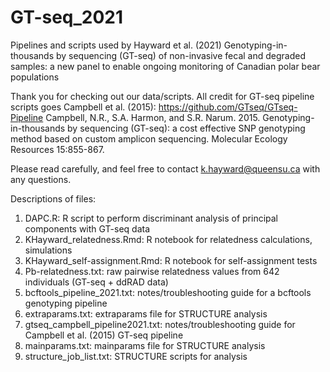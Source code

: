 # GT-seq_2021
Pipelines and scripts used by Hayward et al. (2021) 
Genotyping-in-thousands by sequencing (GT-seq) of non-invasive fecal and degraded samples:  a new panel to enable ongoing monitoring of Canadian polar bear populations

Thank you for checking out our data/scripts. 
All credit for GT-seq pipeline scripts goes Campbell et al. (2015): https://github.com/GTseq/GTseq-Pipeline
Campbell, N.R., S.A. Harmon, and S.R. Narum. 2015. Genotyping-in-thousands by sequencing (GT-seq): a cost effective SNP genotyping method based on custom amplicon sequencing. Molecular Ecology Resources 15:855-867.

Please read carefully, and feel free to contact k.hayward@queensu.ca with any questions. 

Descriptions of files:
1. DAPC.R: R script to perform discriminant analysis of principal components with GT-seq data
2. KHayward_relatedness.Rmd: R notebook for relatedness calculations, simulations
3. KHayward_self-assignment.Rmd: R notebook for self-assignment tests
4. Pb-relatedness.txt: raw pairwise relatedness values from 642 individuals (GT-seq + ddRAD data) 
5. bcftools_pipeline_2021.txt: notes/troubleshooting guide for a bcftools genotyping pipeline
6. extraparams.txt: extraparams file for STRUCTURE analysis
7. gtseq_campbell_pipeline2021.txt: notes/troubleshooting guide for Campbell et al. (2015) GT-seq pipeline 
8. mainparams.txt: mainparams file for STRUCTURE analysis
9. structure_job_list.txt: STRUCTURE scripts for analysis 
